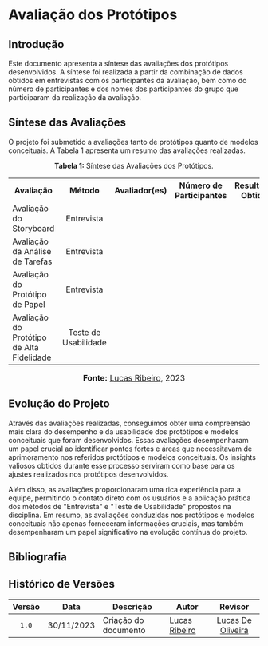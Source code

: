 # Avaliação dos Protótipos

## Introdução

Este documento apresenta a síntese das avaliações dos protótipos desenvolvidos. A síntese foi realizada a partir da combinação de dados obtidos em entrevistas com os participantes da avaliação, bem como do número de participantes e dos nomes dos participantes do grupo que participaram da realização da avaliação.

## Síntese das Avaliações

O projeto foi submetido a avaliações tanto de protótipos quanto de modelos conceituais. A Tabela 1 apresenta um resumo das avaliações realizadas.

<div align="center">
<p><b>Tabela 1:</b> Síntese das Avaliações dos Protótipos.</p>

<table>
  <tr align="center">
    <th>Avaliação</th>
    <th>Método</th>
    <th>Avaliador(es)</th>
    <th>Número de Participantes</th>
    <th>Resultados Obtidos</th>
  </tr>
  <tr>
    <td>Avaliação do Storyboard	</td>
    <td align="center">Entrevista</td>
    <td align="center"></td>
    <td align="center"></td>
    <td align="center"></td>
  </tr>
  <tr>
    <td>Avaliação da Análise de Tarefas	</td>
    <td align="center">Entrevista</td>
    <td align="center"></td>
    <td align="center"></td>
    <td align="center"></td>
  </tr>
  <tr>
    <td>Avaliação do Protótipo de Papel	</td>
    <td align="center">Entrevista</td>
    <td align="center"></td>
    <td align="center"></td>
    <td align="center"></td>
  </tr>
  <tr>
    <td>Avaliação do Protótipo de Alta Fidelidade	</td>
    <td align="center">Teste de Usabilidade	</td>
    <td align="center"></td>
    <td align="center"></td>
    <td align="center"></td>
  </tr>
</table>

<font size="3"><p style="text-align: center"><b>Fonte:</b> <a href="https://github.com/lucassouzs">Lucas Ribeiro</a>, 2023</p></font>
</div>

## Evolução do Projeto

Através das avaliações realizadas, conseguimos obter uma compreensão mais clara do desempenho e da usabilidade dos protótipos e modelos conceituais que foram desenvolvidos. Essas avaliações desempenharam um papel crucial ao identificar pontos fortes e áreas que necessitavam de aprimoramento nos referidos protótipos e modelos conceituais. Os insights valiosos obtidos durante esse processo serviram como base para os ajustes realizados nos protótipos desenvolvidos.

Além disso, as avaliações proporcionaram uma rica experiência para a equipe, permitindo o contato direto com os usuários e a aplicação prática dos métodos de "Entrevista" e "Teste de Usabilidade" propostos na disciplina. Em resumo, as avaliações conduzidas nos protótipos e modelos conceituais não apenas forneceram informações cruciais, mas também desempenharam um papel significativo na evolução contínua do projeto.

## Bibliografia

## Histórico de Versões

| Versão | Data   | Descrição     | Autor     |  Revisor        |
| :----: | ------ | ------------- | --------- | :-------------: |
| `1.0`  | 30/11/2023 | Criação do documento | [Lucas Ribeiro](https://github.com/lucassouzs)  |  [Lucas De Oliveira](https://github.com/LucasOliveiraDiasMarquesFerreira)  |
